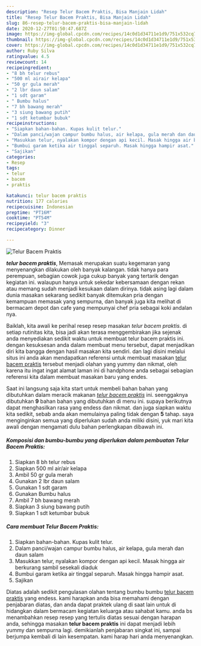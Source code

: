 ```yaml
---
description: "Resep Telur Bacem Praktis, Bisa Manjain Lidah"
title: "Resep Telur Bacem Praktis, Bisa Manjain Lidah"
slug: 86-resep-telur-bacem-praktis-bisa-manjain-lidah
date: 2020-12-27T01:50:47.687Z
image: https://img-global.cpcdn.com/recipes/14c0d1d34711e1d9/751x532cq70/telur-bacem-praktis-foto-resep-utama.jpg
thumbnail: https://img-global.cpcdn.com/recipes/14c0d1d34711e1d9/751x532cq70/telur-bacem-praktis-foto-resep-utama.jpg
cover: https://img-global.cpcdn.com/recipes/14c0d1d34711e1d9/751x532cq70/telur-bacem-praktis-foto-resep-utama.jpg
author: Ruby Silva
ratingvalue: 4.5
reviewcount: 14
recipeingredient:
- "8 bh telur rebus"
- "500 ml airair kelapa"
- "50 gr gula merah"
- "2 lbr daun salam"
- "1 sdt garam"
- " Bumbu halus"
- "7 bh bawang merah"
- "3 siung bawang putih"
- "1 sdt ketumbar bubuk"
recipeinstructions:
- "Siapkan bahan-bahan. Kupas kulit telur."
- "Dalam panci/wajan campur bumbu halus, air kelapa, gula merah dan daun salam"
- "Masukkan telur, nyalakan kompor dengan api kecil. Masak hingga air berkurang sambil sesekali diaduk"
- "Bumbui garam ketika air tinggal separuh. Masak hingga hampir asat."
- "Sajikan"
categories:
- Resep
tags:
- telur
- bacem
- praktis

katakunci: telur bacem praktis 
nutrition: 177 calories
recipecuisine: Indonesian
preptime: "PT16M"
cooktime: "PT54M"
recipeyield: "3"
recipecategory: Dinner

---
```



![Telur Bacem Praktis](https://img-global.cpcdn.com/recipes/14c0d1d34711e1d9/751x532cq70/telur-bacem-praktis-foto-resep-utama.jpg)

<b><i>telur bacem praktis</i></b>, Memasak merupakan suatu kegemaran yang menyenangkan dilakukan oleh banyak kalangan. tidak hanya para perempuan, sebagian cowok juga cukup banyak yang tertarik dengan kegiatan ini. walaupun hanya untuk sekedar kebersamaan dengan rekan atau memang sudah menjadi kesukaan dalam dirinya. tidak asing lagi dalam dunia masakan sekarang sedikit banyak ditemukan pria dengan kemampuan memasak yang sempurna, dan banyak juga kita melihat di bermacam depot dan cafe yang mempunyai chef pria sebagai koki andalan nya.

Baiklah, kita awali ke perihal resep resep masakan <i>telur bacem praktis</i>. di setiap rutinitas kita, bisa jadi akan terasa menggembirakan jika sejenak anda menyediakan sedikit waktu untuk membuat telur bacem praktis ini. dengan kesuksesan anda dalam membuat menu tersebut, dapat menjadikan diri kita bangga dengan hasil masakan kita sendiri. dan lagi disini melalui situs ini anda akan mendapatkan referensi untuk membuat masakan <u>telur bacem praktis</u> tersebut menjadi olahan yang yummy dan nikmat, oleh karena itu ingat ingat alamat laman ini di handphone anda sebagai sebagian referensi kita dalam membuat masakan baru yang endes.




Saat ini langsung saja kita start untuk membeli bahan bahan yang dibutuhkan dalam meracik makanan <u><i>telur bacem praktis</i></u> ini. seenggaknya dibutuhkan <b>9</b> bahan bahan yang dibutuhkan di menu ini. supaya berikutnya dapat menghasilkan rasa yang endess dan nikmat. dan juga siapkan waktu kita sedikit, sebab anda akan memulainya paling tidak dengan <b>5</b> tahap. saya menginginkan semua yang diperlukan sudah anda miliki disini, yuk mari kita awali dengan mengamati dulu bahan perlengkapan dibawah ini.

<!--inarticleads1-->

##### Komposisi dan bumbu-bumbu yang diperlukan dalam pembuatan Telur Bacem Praktis:

1. Siapkan 8 bh telur rebus
1. Siapkan 500 ml air/air kelapa
1. Ambil 50 gr gula merah
1. Gunakan 2 lbr daun salam
1. Gunakan 1 sdt garam
1. Gunakan  Bumbu halus
1. Ambil 7 bh bawang merah
1. Siapkan 3 siung bawang putih
1. Siapkan 1 sdt ketumbar bubuk




<!--inarticleads2-->

##### Cara membuat Telur Bacem Praktis:

1. Siapkan bahan-bahan. Kupas kulit telur.
1. Dalam panci/wajan campur bumbu halus, air kelapa, gula merah dan daun salam
1. Masukkan telur, nyalakan kompor dengan api kecil. Masak hingga air berkurang sambil sesekali diaduk
1. Bumbui garam ketika air tinggal separuh. Masak hingga hampir asat.
1. Sajikan




Diatas adalah sedikit pengulasan olahan tentang bumbu bumbu <u>telur bacem praktis</u> yang endess. kami harapkan anda bisa memahami dengan penjabaran diatas, dan anda dapat praktek ulang di saat lain untuk di hidangkan dalam bermacam kegiatan keluarga atau sahabat kamu. anda bs menambahkan resep resep yang tertulis diatas sesuai dengan harapan anda, sehingga masakan <b>telur bacem praktis</b> ini dapat menjadi lebih yummy dan sempurna lagi. demikianlah penjabaran singkat ini, sampai berjumpa kembali di lain kesempatan. kami harap hari anda menyenangkan.
